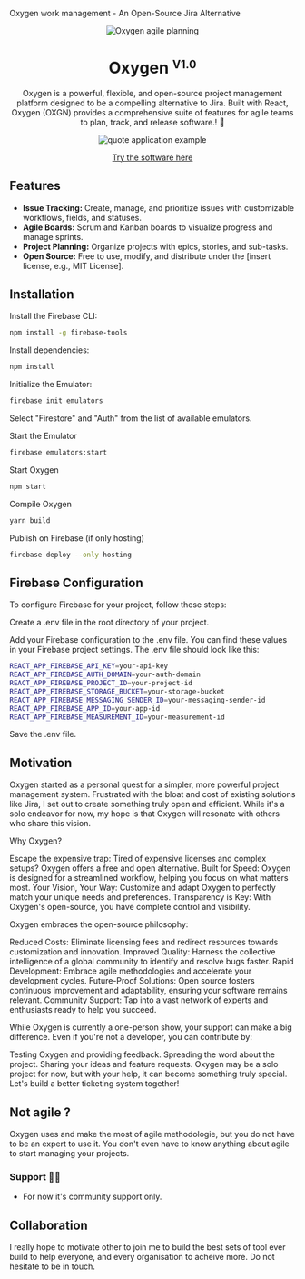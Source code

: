Oxygen work management - An Open-Source Jira Alternative
<p align="center">
  <img src="https://oxgn.io/images/logo.png" alt="Oxygen agile planning" />
</p>
<h1 align="center">Oxygen  <small><sup>V1.0</sup></small></h1>

<div align="center">

Oxygen is a powerful, flexible, and open-source project management platform designed to be a compelling alternative to Jira. Built with React, Oxygen (OXGN) provides a comprehensive suite of features for agile teams to plan, track, and release software.! 💪

![quote application example](https://oxgn.io/images/kanban.jpeg)

[Try the software here](https://oxgn.io)

</div>

## Features 

* **Issue Tracking:** Create, manage, and prioritize issues with customizable workflows, fields, and statuses.
* **Agile Boards:** Scrum and Kanban boards to visualize progress and manage sprints.
* **Project Planning:**  Organize projects with epics, stories, and sub-tasks.
* **Open Source:**  Free to use, modify, and distribute under the [insert license, e.g., MIT License].

## Installation

Install the Firebase CLI:

```bash
npm install -g firebase-tools
```

Install dependencies:

```bash
npm install 
```

Initialize the Emulator:

```bash
firebase init emulators
```
Select "Firestore" and "Auth" from the list of available emulators.

Start the Emulator

```bash
firebase emulators:start
```

Start Oxygen

```bash
npm start
```

Compile Oxygen

```bash
yarn build
```

Publish on Firebase (if only hosting)

```bash
firebase deploy --only hosting
```

## Firebase Configuration
To configure Firebase for your project, follow these steps:

Create a .env file in the root directory of your project.

Add your Firebase configuration to the .env file. You can find these values in your Firebase project settings. The .env file should look like this:

```bash
REACT_APP_FIREBASE_API_KEY=your-api-key
REACT_APP_FIREBASE_AUTH_DOMAIN=your-auth-domain
REACT_APP_FIREBASE_PROJECT_ID=your-project-id
REACT_APP_FIREBASE_STORAGE_BUCKET=your-storage-bucket
REACT_APP_FIREBASE_MESSAGING_SENDER_ID=your-messaging-sender-id
REACT_APP_FIREBASE_APP_ID=your-app-id
REACT_APP_FIREBASE_MEASUREMENT_ID=your-measurement-id
```
Save the .env file.


## Motivation 

Oxygen started as a personal quest for a simpler, more powerful project management system. Frustrated with the bloat and cost of existing solutions like Jira, I set out to create something truly open and efficient.  While it's a solo endeavor for now, my hope is that Oxygen will resonate with others who share this vision.

Why Oxygen?

Escape the expensive trap: Tired of expensive licenses and complex setups? Oxygen offers a free and open alternative.
Built for Speed: Oxygen is designed for a streamlined workflow, helping you focus on what matters most.
Your Vision, Your Way: Customize and adapt Oxygen to perfectly match your unique needs and preferences.
Transparency is Key: With Oxygen's open-source, you have complete control and visibility.

Oxygen embraces the open-source philosophy:

Reduced Costs: Eliminate licensing fees and redirect resources towards customization and innovation.
Improved Quality: Harness the collective intelligence of a global community to identify and resolve bugs faster.
Rapid Development: Embrace agile methodologies and accelerate your development cycles.
Future-Proof Solutions: Open source fosters continuous improvement and adaptability, ensuring your software remains relevant.
Community Support: Tap into a vast network of experts and enthusiasts ready to help you succeed.

While Oxygen is currently a one-person show, your support can make a big difference.  Even if you're not a developer, you can contribute by:

Testing Oxygen and providing feedback.
Spreading the word about the project.
Sharing your ideas and feature requests.
Oxygen may be a solo project for now, but with your help, it can become something truly special. Let's build a better ticketing system together!


## Not agile ?

Oxygen uses and make the most of agile methodologie, but you do not have to be an expert to use it. You don't even have to know anything about agile to start managing your projects.


### Support 👩‍⚕️

- For now it's community support only.


## Collaboration

I really hope to motivate other to join me to build the best sets of tool ever build to help everyone, and every organisation to acheive more. 
Do not hesitate to be in touch. 